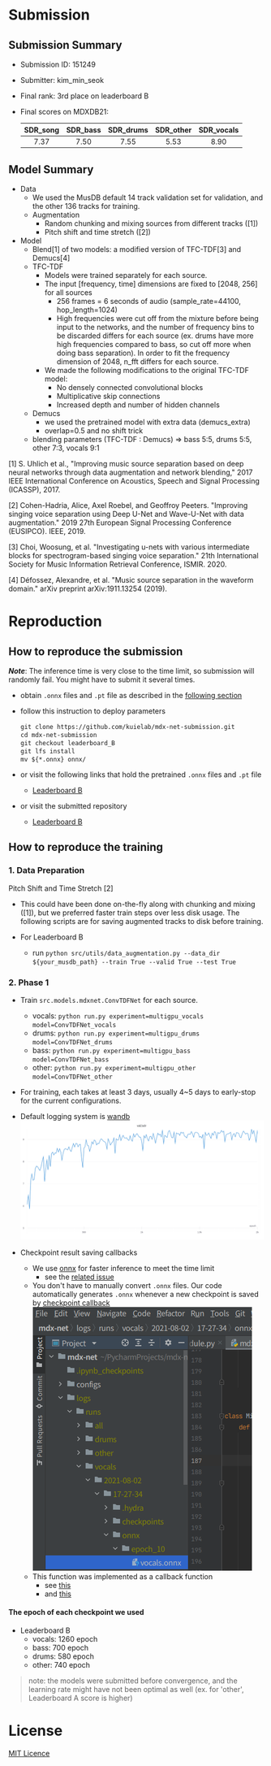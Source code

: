 # Submission

## Submission Summary

* Submission ID: 151249
* Submitter: kim_min_seok
* Final rank: 3rd place on leaderboard B
* Final scores on MDXDB21:


  | SDR_song | SDR_bass | SDR_drums | SDR_other | SDR_vocals |
  | :------: | :------: | :-------: | :-------: | :--------: |
  |   7.37   |   7.50   |   7.55    |   5.53    |    8.90    |


## Model Summary

* Data
  * We used the MusDB default 14 track validation set for validation, and the other 136 tracks for training.
  * Augmentation
    * Random chunking and mixing sources from different tracks ([1])
    * Pitch shift and time stretch ([2])
* Model
  * Blend[1] of two models: a modified version of TFC-TDF[3] and Demucs[4] 
  * TFC-TDF 
    * Models were trained separately for each source.
    * The input [frequency, time] dimensions are fixed to [2048, 256] for all sources 
      * 256 frames = 6 seconds of audio (sample_rate=44100, hop_length=1024)
      * High frequencies were cut off from the mixture before being input to the networks, and the number of frequency bins to be discarded differs for each source (ex. drums have more high frequencies compared to bass, so cut off more when doing bass separation). In order to fit the frequency dimension of 2048, n_fft differs for each source.
    * We made the following modifications to the original TFC-TDF model:
      * No densely connected convolutional blocks
      * Multiplicative skip connections
      * Increased depth and number of hidden channels
  * Demucs
    * we used the pretrained model with extra data (demucs_extra)
    * overlap=0.5 and no shift trick
  * blending parameters (TFC-TDF : Demucs) => bass 5:5, drums 5:5, other 7:3, vocals 9:1

[1] S. Uhlich et al., "Improving music source separation based on deep neural networks through data augmentation and network blending," 2017 IEEE International Conference on Acoustics, Speech and Signal Processing (ICASSP), 2017.

[2] Cohen-Hadria, Alice, Axel Roebel, and Geoffroy Peeters. "Improving singing voice separation using Deep U-Net and Wave-U-Net with data augmentation." 2019 27th European Signal Processing Conference (EUSIPCO). IEEE, 2019.

[3] Choi, Woosung, et al. "Investigating u-nets with various intermediate blocks for spectrogram-based singing voice separation." 21th International Society for Music Information Retrieval Conference, ISMIR. 2020.

[4] Défossez, Alexandre, et al. "Music source separation in the waveform domain." arXiv preprint arXiv:1911.13254 (2019).


# Reproduction

## How to reproduce the submission

***Note***: The inference time is very close to the time limit, so submission will randomly fail. You might have to submit it several times.

- obtain ```.onnx``` files and ```.pt``` file as described in the [following section](#how-to-reproduce-the-training)
- follow this instruction to deploy parameters
    ```
    git clone https://github.com/kuielab/mdx-net-submission.git
    cd mdx-net-submission
    git checkout leaderboard_B
    git lfs install
    mv ${*.onnx} onnx/
    ```
- or visit the following links that hold the pretrained ```.onnx``` files and ```.pt``` file
  - [Leaderboard B](https://github.com/kuielab/mdx-net-submission/tree/leaderboard_B)

- or visit the submitted repository
  - [Leaderboard B](https://gitlab.aicrowd.com/kim_min_seok/demix/tree/submission106)


## How to reproduce the training

### 1. Data Preparation

Pitch Shift and Time Stretch [2]
- This could have been done on-the-fly along with chunking and mixing ([1]), but we preferred faster train steps over less disk usage. The following scripts are for saving augmented tracks to disk before training. 

- For Leaderboard B
    - run ```python src/utils/data_augmentation.py --data_dir ${your_musdb_path} --train True --valid True --test True``` 

### 2. Phase 1

- Train ```src.models.mdxnet.ConvTDFNet``` for each source.
  - vocals: ```python run.py experiment=multigpu_vocals model=ConvTDFNet_vocals```
  - drums: ```python run.py experiment=multigpu_drums model=ConvTDFNet_drums```
  - bass: ```python run.py experiment=multigpu_bass model=ConvTDFNet_bass```
  - other: ```python run.py experiment=multigpu_other model=ConvTDFNet_other```

- For training, each takes at least 3 days, usually 4~5 days to early-stop for the current configurations. 
  
- Default logging system is [wandb](https://www.wandb.com/)
  ![](val_loss_vocals.png)  
  
- Checkpoint result saving callbacks
  - We use [onnx](https://onnx.ai/) for faster inference to meet the time limit
    - see the [related issue](https://github.com/ws-choi/Conditioned-Source-Separation-LaSAFT/issues/20#issuecomment-840407759)
  - You don't have to manually convert ```.onnx``` files. Our code automatically generates ```.onnx``` whenever a new checkpoint is saved by [checkpoint callback](https://github.com/kuielab/mdx-net/blob/7c6f7daecde13c0e8ed97f308577f6690b0c31af/configs/callbacks/default.yaml#L2)  
    ![](onnx_callback.png)
  - This function was implemented as a callback function
    - see [this](https://github.com/kuielab/mdx-net/blob/7c6f7daecde13c0e8ed97f308577f6690b0c31af/configs/callbacks/default.yaml#L18)
    - and [this](https://github.com/kuielab/mdx-net/blob/7c6f7daecde13c0e8ed97f308577f6690b0c31af/src/callbacks/onnx_callback.py#L11)

#### The epoch of each checkpoint we used  

- Leaderboard B
    - vocals: 1260 epoch
    - bass: 700 epoch
    - drums: 580 epoch
    - other: 740 epoch

> note: the models were submitted before convergence, and the learning rate might have not been optimal as well (ex. for 'other', Leaderboard A score is higher)

# License

[MIT Licence](LICENSE.MD)
